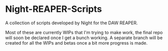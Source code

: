 # Night-REAPER-Scripts
A collection of scripts developed by Night for the DAW REAPER.

Most of these are currently WIPs that I'm trying to make work, the final repo will soon be declared once I get a bunch working.
A separate branch will be created for all the WIPs and betas once a bit more progress is made.
